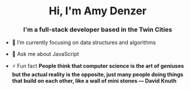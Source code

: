 <h1 align="center">Hi, I'm Amy Denzer</h1>
<h3 align="center">I'm a full-stack developer based in the Twin Cities</h3>

- 🌱 I’m currently focusing on data structures and algorithms

- 💬 Ask me about JavaScript

- ⚡ Fun fact **People think that computer science is the art of geniuses but the actual reality is the opposite, just many people doing things that build on each other, like a wall of mini stones — David Knuth**

